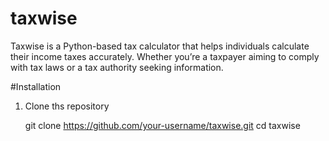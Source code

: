 # taxwise
Taxwise is a Python-based tax calculator that helps individuals calculate their income taxes accurately. Whether you’re a taxpayer aiming to comply with tax laws or a tax authority seeking information.

#Installation
1. Clone ths repository

   git clone https://github.com/your-username/taxwise.git
   cd taxwise

